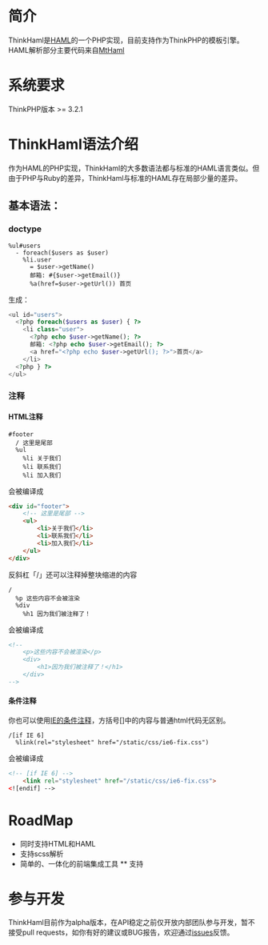 # 简介
ThinkHaml是[HAML](http://haml-lang.com)的一个PHP实现，目前支持作为ThinkPHP的模板引擎。HAML解析部分主要代码来自[MtHaml](https://github.com/arnaud-lb/MtHaml/)
# 系统要求
ThinkPHP版本 >= 3.2.1
# ThinkHaml语法介绍
作为HAML的PHP实现，ThinkHaml的大多数语法都与标准的HAML语言类似。但由于PHP与Ruby的差异，ThinkHaml与标准的HAML存在局部少量的差异。
## 基本语法：
### doctype

``` haml
%ul#users
  - foreach($users as $user)
    %li.user
      = $user->getName()
      邮箱: #{$user->getEmail()}
      %a(href=$user->getUrl()) 首页
```

生成：

``` php
<ul id="users">
  <?php foreach($users as $user) { ?>
    <li class="user">
      <?php echo $user->getName(); ?>
      邮箱: <?php echo $user->getEmail(); ?>
      <a href="<?php echo $user->getUrl(); ?>">首页</a>
    </li>
  <?php } ?>
</ul>
```
### 注释
#### HTML注释
``` haml
#footer
  / 这里是尾部
  %ul
    %li 关于我们
    %li 联系我们
    %li 加入我们
```
会被编译成
``` html
<div id="footer">
    <!-- 这里是尾部 -->
    <ul>
        <li>关于我们</li>
        <li>联系我们</li>
        <li>加入我们</li>
    </ul>
</div>
```
反斜杠「/」还可以注释掉整块缩进的内容
``` haml
/
  %p 这些内容不会被渲染
  %div
    %h1 因为我们被注释了！
```
会被编译成
``` html
<!--
    <p>这些内容不会被渲染</p>
    <div>
        <h1>因为我们被注释了！</h1>
    </div>
-->
```
#### 条件注释
你也可以使用[IE的条件注释](http://www.quirksmode.org/css/condcom.html)，方括号[]中的内容与普通html代码无区别。
``` haml
/[if IE 6]
  %link(rel="stylesheet" href="/static/css/ie6-fix.css")
```
会被编译成
``` html
<!-- [if IE 6] -->
    <link rel="stylesheet" href="/static/css/ie6-fix.css">
<![endif] -->
```
# RoadMap
* 同时支持HTML和HAML
* 支持scss解析
* 简单的、一体化的前端集成工具
** 支持

# 参与开发
ThinkHaml目前作为alpha版本，在API稳定之前仅开放内部团队参与开发，暂不接受pull requests，如你有好的建议或BUG报告，欢迎通过[issues](https://github.com/mr5/ThinkHaml/issues)反馈。